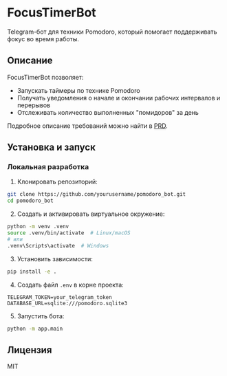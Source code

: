 # FocusTimerBot

Telegram-бот для техники Pomodoro, который помогает поддерживать фокус во время работы.

## Описание

FocusTimerBot позволяет:
- Запускать таймеры по технике Pomodoro
- Получать уведомления о начале и окончании рабочих интервалов и перерывов
- Отслеживать количество выполненных "помидоров" за день

Подробное описание требований можно найти в [PRD](docs/prd.md).

## Установка и запуск

### Локальная разработка

1. Клонировать репозиторий:
```bash
git clone https://github.com/yourusername/pomodoro_bot.git
cd pomodoro_bot
```

2. Создать и активировать виртуальное окружение:
```bash
python -m venv .venv
source .venv/bin/activate  # Linux/macOS
# или
.venv\Scripts\activate  # Windows
```

3. Установить зависимости:
```bash
pip install -e .
```

4. Создать файл `.env` в корне проекта:
```
TELEGRAM_TOKEN=your_telegram_token
DATABASE_URL=sqlite:///pomodoro.sqlite3
```

5. Запустить бота:
```bash
python -m app.main
```

## Лицензия

MIT 